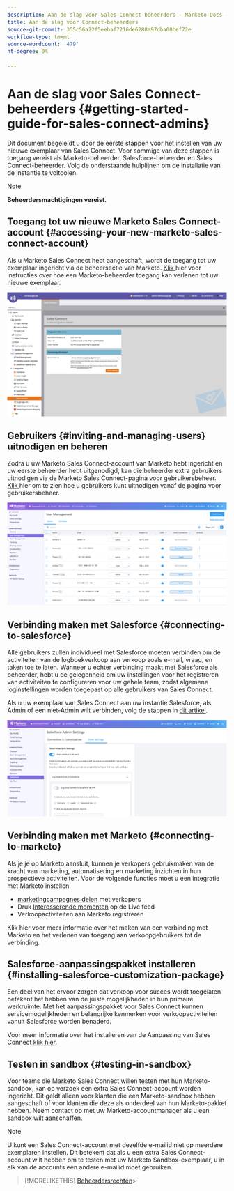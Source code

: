 ```yaml
---
description: Aan de slag voor Sales Connect-beheerders - Marketo Docs - Productdocumentatie
title: Aan de slag voor Connect-beheerders
source-git-commit: 355c56a22f5eebaf7216de6288a97dba00bef72e
workflow-type: tm+mt
source-wordcount: '479'
ht-degree: 0%

---
```


# Aan de slag voor Sales Connect-beheerders {#getting-started-guide-for-sales-connect-admins}

Dit document begeleidt u door de eerste stappen voor het instellen van uw nieuwe exemplaar van Sales Connect. Voor sommige van deze stappen is toegang vereist als Marketo-beheerder, Salesforce-beheerder en Sales Connect-beheerder. Volg de onderstaande hulplijnen om de installatie van de instantie te voltooien.

>[!NOTE]
>
>**Beheerdersmachtigingen vereist.**

## Toegang tot uw nieuwe Marketo Sales Connect-account {#accessing-your-new-marketo-sales-connect-account}

Als u Marketo Sales Connect hebt aangeschaft, wordt de toegang tot uw exemplaar ingericht via de beheersectie van Marketo. [Klik ](/help/marketo/product-docs/marketo-sales-connect/getting-started/accessing-your-new-sales-connect-instance.md) hier voor instructies over hoe een Marketo-beheerder toegang kan verlenen tot uw nieuwe exemplaar.

![](assets/getting-started-guide-for-sales-connect-admins-1.png)

## Gebruikers {#inviting-and-managing-users} uitnodigen en beheren

Zodra u uw Marketo Sales Connect-account van Marketo hebt ingericht en uw eerste beheerder hebt uitgenodigd, kan die beheerder extra gebruikers uitnodigen via de Marketo Sales Connect-pagina voor gebruikersbeheer. [Klik ](/help/marketo/product-docs/marketo-sales-connect/admin/invite-users.md) hier om te zien hoe u gebruikers kunt uitnodigen vanaf de pagina voor gebruikersbeheer.

![](assets/getting-started-guide-for-sales-connect-admins-2.png)

## Verbinding maken met Salesforce {#connecting-to-salesforce}

Alle gebruikers zullen individueel met Salesforce moeten verbinden om de activiteiten van de logboekverkoop aan verkoop zoals e-mail, vraag, en taken toe te laten. Wanneer u echter verbinding maakt met Salesforce als beheerder, hebt u de gelegenheid om uw instellingen voor het registreren van activiteiten te configureren voor uw gehele team, zodat algemene loginstellingen worden toegepast op alle gebruikers van Sales Connect.

Als u uw exemplaar van Sales Connect aan uw instantie Salesforce, als Admin of een niet-Admin wilt verbinden, volg de stappen in [dit artikel](/help/marketo/product-docs/marketo-sales-connect/crm/salesforce-integration/connect-your-sales-connect-account-to-salesforce.md).

![](assets/getting-started-guide-for-sales-connect-admins-3.png)

## Verbinding maken met Marketo {#connecting-to-marketo}

Als je je op Marketo aansluit, kunnen je verkopers gebruikmaken van de kracht van marketing, automatisering en marketing inzichten in hun prospectieve activiteiten. Voor de volgende functies moet u een integratie met Marketo instellen.

* [marketingcampagnes delen](/help/marketo/product-docs/marketo-sales-connect/marketo/make-a-campaign-visible-to-sales-connect-users.md) met verkopers
* Druk [Interesserende momenten](/help/marketo/product-docs/marketo-sales-connect/marketo/interesting-moments-in-msc.md) op de Live feed
* Verkoopactiviteiten aan Marketo registreren

Klik hier voor meer informatie over het maken van een verbinding met Marketo en het verlenen van toegang aan verkoopgebruikers tot de verbinding.

## Salesforce-aanpassingspakket installeren {#installing-salesforce-customization-package}

Een deel van het ervoor zorgen dat verkoop voor succes wordt toegelaten betekent het hebben van de juiste mogelijkheden in hun primaire werkruimte. Met het aanpassingspakket voor Sales Connect kunnen servicemogelijkheden en belangrijke kenmerken voor verkoopactiviteiten vanuit Salesforce worden benaderd.

Voor meer informatie over het installeren van de Aanpassing van Sales Connect [klik hier](/help/marketo/product-docs/marketo-sales-connect/crm/salesforce-customization/sales-connect-customizations-for-crm.md).

## Testen in sandbox {#testing-in-sandbox}

Voor teams die Marketo Sales Connect willen testen met hun Marketo-sandbox, kan op verzoek een extra Sales Connect-account worden ingericht. Dit geldt alleen voor klanten die een Marketo-sandbox hebben aangeschaft of voor klanten die deze als onderdeel van hun Marketo-pakket hebben. Neem contact op met uw Marketo-accountmanager als u een sandbox wilt aanschaffen.

>[!NOTE]
>
>U kunt een Sales Connect-account met dezelfde e-mailid niet op meerdere exemplaren instellen. Dit betekent dat als u een extra Sales Connect-account wilt hebben om te testen met uw Marketo Sandbox-exemplaar, u in elk van de accounts een andere e-mailid moet gebruiken.

>[!MORELIKETHIS]
[Beheerdersrechten](/help/marketo/product-docs/marketo-sales-connect/admin/user-access-details.md)>
>
